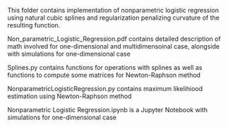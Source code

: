 This folder contains implementation of nonparametric logistic regression using natural cubic splines and regularization penalizing curvature of the resulting function.

Non_parametric_Logistic_Regression.pdf contains detailed description of math involved for one-dimensional and multidimensoinal case, alongside with simulations for one-dimensional case

Splines.py contains functions for operations with splines as well as functions to compute some matrices for Newton-Raphson method

NonparametricLogisticRegression.py contains maximum likelihiood estimation using Newton-Raphson method

Nonparametric Logistic Regression.ipynb is a Jupyter Notebook with simulations for one-dimensional case
